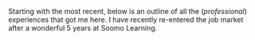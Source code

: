 Starting with the most recent, below is an outline of all the (*professional*) experiences that got me here.  I have recently re-entered the job market after a wonderful 5 years at Soomo Learning.
